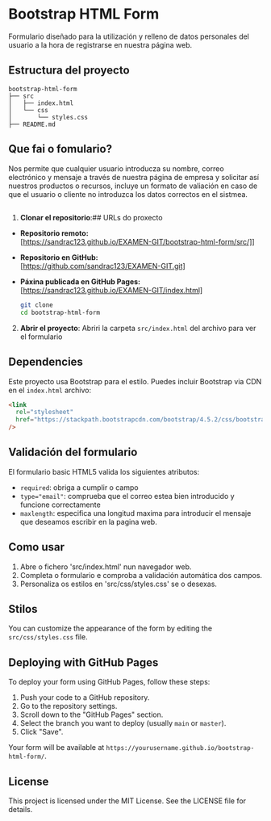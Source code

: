 # Bootstrap HTML Form

Formulario diseñado para la utilización y relleno de datos personales del usuario a la hora de registrarse en nuestra página web.

## Estructura del proyecto

```
bootstrap-html-form
├── src
│   ├── index.html
│   └── css
│       └── styles.css
├── README.md
```

## Que fai o fomulario?

Nos permite que cualquier usuario introducza su nombre, correo electrónico y mensaje a través de nuestra página de empresa y solicitar así nuestros productos o recursos, incluye un formato de valiación en caso de que el usuario o cliente no introduzca los datos correctos en el sistmea.

##

1. **Clonar el repositorio**:## URLs do proxecto

- **Repositorio remoto:**  
  [https://sandrac123.github.io/EXAMEN-GIT/bootstrap-html-form/src/]]

- **Repositorio en GitHub:**  
  [https://github.com/sandrac123/EXAMEN-GIT.git]

- **Páxina publicada en GitHub Pages:**  
  [https://sandrac123.github.io/EXAMEN-GIT/index.html]

  ```bash
  git clone
  cd bootstrap-html-form
  ```

2. **Abrir el proyecto**:
   Abriri la carpeta `src/index.html` del archivo para ver el formulario

## Dependencies

Este proyecto usa Bootstrap para el estilo. Puedes incluir Bootstrap via CDN en el `index.html` archivo:

```html
<link
  rel="stylesheet"
  href="https://stackpath.bootstrapcdn.com/bootstrap/4.5.2/css/bootstrap.min.css"
/>
```

## Validación del formulario

El formulario basic HTML5 valida los siguientes atributos:

- `required`: obriga a cumplir o campo
- `type="email"`: comprueba que el correo estea bien introducido y funcione correctamente
- `maxlength`: especifica una longitud maxima para introducir el mensaje que deseamos escribir en la pagina web.

## Como usar

1. Abre o fichero 'src/index.html' nun navegador web.
2. Completa o formulario e comproba a validación automática dos campos.
3. Personaliza os estilos en 'src/css/styles.css' se o desexas.

## Stilos

You can customize the appearance of the form by editing the `src/css/styles.css` file.

## Deploying with GitHub Pages

To deploy your form using GitHub Pages, follow these steps:

1. Push your code to a GitHub repository.
2. Go to the repository settings.
3. Scroll down to the "GitHub Pages" section.
4. Select the branch you want to deploy (usually `main` or `master`).
5. Click "Save".

Your form will be available at `https://yourusername.github.io/bootstrap-html-form/`.

## License

This project is licensed under the MIT License. See the LICENSE file for details.

